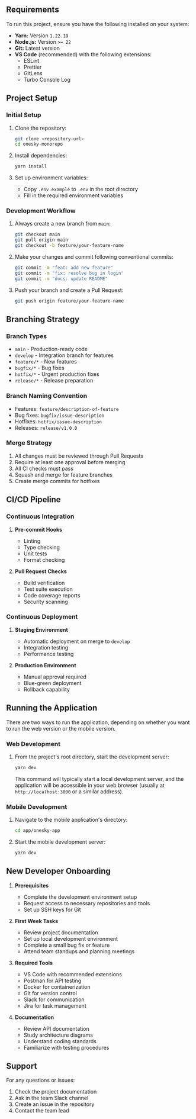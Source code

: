 ## Requirements

To run this project, ensure you have the following installed on your system:

- **Yarn:** Version `1.22.19`
- **Node.js:** Version `>= 22`
- **Git:** Latest version
- **VS Code** (recommended) with the following extensions:
  - ESLint
  - Prettier
  - GitLens
  - Turbo Console Log

## Project Setup

### Initial Setup

1. Clone the repository:

   ```bash
   git clone <repository-url>
   cd onesky-monorepo
   ```

2. Install dependencies:

   ```bash
   yarn install
   ```

3. Set up environment variables:
   - Copy `.env.example` to `.env` in the root directory
   - Fill in the required environment variables

### Development Workflow

1. Always create a new branch from `main`:

   ```bash
   git checkout main
   git pull origin main
   git checkout -b feature/your-feature-name
   ```

2. Make your changes and commit following conventional commits:

   ```bash
   git commit -m "feat: add new feature"
   git commit -m "fix: resolve bug in login"
   git commit -m "docs: update README"
   ```

3. Push your branch and create a Pull Request:
   ```bash
   git push origin feature/your-feature-name
   ```

## Branching Strategy

### Branch Types

- `main` - Production-ready code
- `develop` - Integration branch for features
- `feature/*` - New features
- `bugfix/*` - Bug fixes
- `hotfix/*` - Urgent production fixes
- `release/*` - Release preparation

### Branch Naming Convention

- Features: `feature/description-of-feature`
- Bug fixes: `bugfix/issue-description`
- Hotfixes: `hotfix/issue-description`
- Releases: `release/v1.0.0`

### Merge Strategy

1. All changes must be reviewed through Pull Requests
2. Require at least one approval before merging
3. All CI checks must pass
4. Squash and merge for feature branches
5. Create merge commits for hotfixes

## CI/CD Pipeline

### Continuous Integration

1. **Pre-commit Hooks**
   - Linting
   - Type checking
   - Unit tests
   - Format checking

2. **Pull Request Checks**
   - Build verification
   - Test suite execution
   - Code coverage reports
   - Security scanning

### Continuous Deployment

1. **Staging Environment**
   - Automatic deployment on merge to `develop`
   - Integration testing
   - Performance testing

2. **Production Environment**
   - Manual approval required
   - Blue-green deployment
   - Rollback capability

## Running the Application

There are two ways to run the application, depending on whether you want to run the web version or the mobile version.

### Web Development

1. From the project's root directory, start the development server:
   ```bash
   yarn dev
   ```
   This command will typically start a local development server, and the application will be accessible in your web browser (usually at `http://localhost:3000` or a similar address).

### Mobile Development

1. Navigate to the mobile application's directory:

   ```bash
   cd app/onesky-app
   ```

2. Start the mobile development server:
   ```bash
   yarn dev
   ```

## New Developer Onboarding

1. **Prerequisites**
   - Complete the development environment setup
   - Request access to necessary repositories and tools
   - Set up SSH keys for Git

2. **First Week Tasks**
   - Review project documentation
   - Set up local development environment
   - Complete a small bug fix or feature
   - Attend team standups and planning meetings

3. **Required Tools**
   - VS Code with recommended extensions
   - Postman for API testing
   - Docker for containerization
   - Git for version control
   - Slack for communication
   - Jira for task management

4. **Documentation**
   - Review API documentation
   - Study architecture diagrams
   - Understand coding standards
   - Familiarize with testing procedures

## Support

For any questions or issues:

1. Check the project documentation
2. Ask in the team Slack channel
3. Create an issue in the repository
4. Contact the team lead
